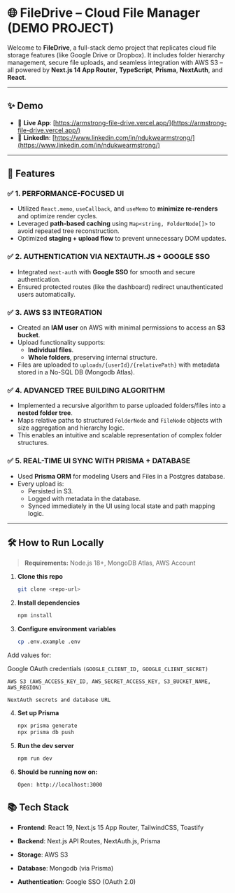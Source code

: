 # 🌐 FileDrive – Cloud File Manager (DEMO PROJECT)

Welcome to **FileDrive**, a full-stack demo project that replicates cloud file storage features (like Google Drive or Dropbox). It includes folder hierarchy management, secure file uploads, and seamless integration with AWS S3 – all powered by **Next.js 14 App Router**, **TypeScript**, **Prisma**, **NextAuth**, and **React**.

---

## ✨ Demo

- 🔗 **Live App**: [https://armstrong-file-drive.vercel.app/](https://armstrong-file-drive.vercel.app/)
- 👤 **LinkedIn**: [https://www.linkedin.com/in/ndukwearmstrong/](https://www.linkedin.com/in/ndukwearmstrong/)

---

## 🚀 Features

### ✅ 1. PERFORMANCE-FOCUSED UI

- Utilized `React.memo`, `useCallback`, and `useMemo` to **minimize re-renders** and optimize render cycles.
- Leveraged **path-based caching** using `Map<string, FolderNode[]>` to avoid repeated tree reconstruction.
- Optimized **staging + upload flow** to prevent unnecessary DOM updates.

### ✅ 2. AUTHENTICATION VIA NEXTAUTH.JS + GOOGLE SSO

- Integrated `next-auth` with **Google SSO** for smooth and secure authentication.
- Ensured protected routes (like the dashboard) redirect unauthenticated users automatically.

### ✅ 3. AWS S3 INTEGRATION

- Created an **IAM user** on AWS with minimal permissions to access an **S3 bucket**.
- Upload functionality supports:
  - **Individual files**.
  - **Whole folders**, preserving internal structure.
- Files are uploaded to `uploads/{userId}/{relativePath}` with metadata stored in a No-SQL DB (Mongodb Atlas).

### ✅ 4. ADVANCED TREE BUILDING ALGORITHM

- Implemented a recursive algorithm to parse uploaded folders/files into a **nested folder tree**.
- Maps relative paths to structured `FolderNode` and `FileNode` objects with size aggregation and hierarchy logic.
- This enables an intuitive and scalable representation of complex folder structures.

### ✅ 5. REAL-TIME UI SYNC WITH PRISMA + DATABASE

- Used **Prisma ORM** for modeling Users and Files in a Postgres database.
- Every upload is:
  - Persisted in S3.
  - Logged with metadata in the database.
  - Synced immediately in the UI using local state and path mapping logic.

---

## 🛠️ How to Run Locally

> **Requirements:** Node.js 18+, MongoDB Atlas, AWS Account

1. **Clone this repo**

   ```bash
   git clone <repo-url>
   ```

2. **Install dependencies**

   ```bash
   npm install
   ```

3. **Configure environment variables**

   ```bash
   cp .env.example .env
   ```

Add values for:

Google OAuth credentials `(GOOGLE_CLIENT_ID, GOOGLE_CLIENT_SECRET)`

`AWS S3 (AWS_ACCESS_KEY_ID, AWS_SECRET_ACCESS_KEY, S3_BUCKET_NAME, AWS_REGION)`

`NextAuth secrets and database URL`

4. **Set up Prisma**

   ```bash
   npx prisma generate
   npx prisma db push
   ```

5. **Run the dev server**

   ```bash
   npm run dev
   ```

6. **Should be running now on:**

   ```bash
   Open: http://localhost:3000
   ```

## 📚 Tech Stack

- **Frontend**: React 19, Next.js 15 App Router, TailwindCSS, Toastify

- **Backend**: Next.js API Routes, NextAuth.js, Prisma

- **Storage**: AWS S3

- **Database**: Mongodb (via Prisma)

- **Authentication**: Google SSO (OAuth 2.0)
